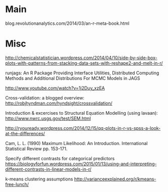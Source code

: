 # Main

blog.revolutionanalytics.com/2014/03/an-r-meta-book.html



# Misc

http://chemicalstatistician.wordpress.com/2014/04/10/side-by-side-box-plots-with-patterns-from-stacking-data-sets-with-reshape2-and-melt-in-r/

runjags: An R Package Providing Interface Utilities,
Distributed Computing Methods and Additional
Distributions For MCMC Models in JAGS

http://www.youtube.com/watch?v=1j2Duy_xzEA

Cross-validation: a blogged overview: http://robjhyndman.com/hyndsight/crossvalidation/

Introduction & excercises to Structural Equation Modelling (using lavaan): http://www.nwrc.usgs.gov/test/SEM.html


http://ryouready.wordpress.com/2014/12/15/qq-plots-in-r-vs-spss-a-look-at-the-differences/

Cam, L. L. (1990) Maximum Likelihood: An Introduction. International Statistical Review  pp. 153-171.


Specify different contrasts for categorical predictors https://biologyforfun.wordpress.com/2015/01/13/using-and-interpreting-different-contrasts-in-linear-models-in-r/


k-means clustering assumptions http://varianceexplained.org/r/kmeans-free-lunch/











